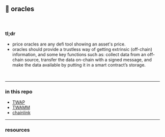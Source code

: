 ## 🍋 oracles

<br>

### tl;dr

* price oracles are any defi tool showing an asset's price.
* oracles should provide a trustless way of getting extrinsic (off-chain) information, and some key functions such as: collect data from an off-chain source, transfer the data on-chain with a signed message, and make the data available by putting it in a smart contract’s storage.


<br>

---

### in this repo



* [TWAP](twap.md)
* [TWAMM](twamm.md)
* [chainlink](chainlink.md)


---

### resources


